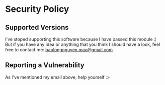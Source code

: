 # Security Policy

## Supported Versions

I've stoped supporting this software because I have passed this module :)
But if you have any idea or anything that you think I should have a look, feel free to contact me: baolongnguyen.mac@gmail.com

## Reporting a Vulnerability

As I've mentioned my email above, help yourself :>
